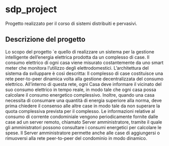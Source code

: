 # sdp_project
Progetto realizzato per il corso di sistemi distribuiti e pervasivi.
## Descrizione del progetto
Lo scopo del progetto `e quello di realizzare un sistema per la gestione intelligente dell’energia elettrica prodotta da un complesso di case. Il consumo
elettrico di ogni casa viene misurato costantemente da uno smart meter
che monitora l’utilizzo degli elettrodomestici. L’architettura del sistema
da sviluppare è così descritta:  Il complesso di case costituisce una rete peer-to-peer dinamica volta alla gestione decentralizzata del consumo
elettrico. All’interno di questa rete, ogni Casa deve informare il vicinato
del suo consumo elettrico in tempo reale, in modo tale che ogni casa possa
calcolare il consumo energetico complessivo. Inoltre, quando una casa necessita di consumare una quantità di energia superiore alla norma, deve prima
chiedere il consenso alle altre case in modo tale da non superare la quota
complessiva prevista per il complesso. Le informazioni relative al consumo
di corrente condominiale vengono periodicamente fornite dalle case ad un
server remoto, chiamato Server amministratore, tramite il quale gli amministratori possono consultare i consumi energetici per calcolare le spese. Il
Server amministratore permette anche alle case di aggiungersi o rimuoversi
alla rete peer-to-peer del condominio in modo dinamico.
